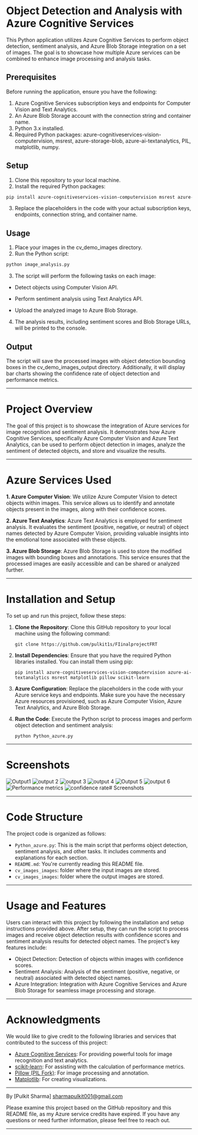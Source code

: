 
# Object Detection and Analysis with Azure Cognitive Services

This Python application utilizes Azure Cognitive Services to perform object detection, sentiment analysis, and Azure Blob Storage integration on a set of images. The goal is to showcase how multiple Azure services can be combined to enhance image processing and analysis tasks.

## Prerequisites

Before running the application, ensure you have the following:

1. Azure Cognitive Services subscription keys and endpoints for Computer Vision and Text Analytics.
2. An Azure Blob Storage account with the connection string and container name.
3. Python 3.x installed.
4. Required Python packages: azure-cognitiveservices-vision-computervision, msrest, azure-storage-blob, azure-ai-textanalytics, PIL, matplotlib, numpy.


## Setup

1. Clone this repository to your local machine.
2. Install the required Python packages:

```bash
pip install azure-cognitiveservices-vision-computervision msrest azure-storage-blob azure-ai-textanalytics pillow matplotlib numpy
```  

3. Replace the placeholders in the code with your actual subscription keys, endpoints, connection string, and container name.

## Usage

1. Place your images in the cv_demo_images directory.
2. Run the Python script:

```bash
python image_analysis.py

```
3. The script will perform the following tasks on each image:

- Detect objects using Computer Vision API.

-  Perform sentiment analysis using Text Analytics API.

-  Upload the analyzed image to Azure Blob Storage.

4. The analysis results, including sentiment scores and Blob Storage URLs, will be printed to the console.

## Output

The script will save the processed images with object detection bounding boxes in the cv_demo_images_output directory. Additionally, it will display bar charts showing the confidence rate of object detection and performance metrics.

---

# Project Overview

The goal of this project is to showcase the integration of Azure services for image recognition and sentiment analysis. It demonstrates how Azure Cognitive Services, specifically Azure Computer Vision and Azure Text Analytics, can be used to perform object detection in images, analyze the sentiment of detected objects, and store and visualize the results.

---

# Azure Services Used

**1. Azure Computer Vision**: We utilize Azure Computer Vision to detect objects within images. This service allows us to identify and annotate objects present in the images, along with their confidence scores.

**2. Azure Text Analytics**: Azure Text Analytics is employed for sentiment analysis. It evaluates the sentiment (positive, negative, or neutral) of object names detected by Azure Computer Vision, providing valuable insights into the emotional tone associated with these objects.

**3. Azure Blob Storage**: Azure Blob Storage is used to store the modified images with bounding boxes and annotations. This service ensures that the processed images are easily accessible and can be shared or analyzed further.

---

# Installation and Setup

To set up and run this project, follow these steps:

1. **Clone the Repository**: Clone this GitHub repository to your local machine using the following command:
   ```
   git clone https://github.com/pulkit1s/FIinalprojectFRT
   ```

2. **Install Dependencies**: Ensure that you have the required Python libraries installed. You can install them using pip:
   ```
   pip install azure-cognitiveservices-vision-computervision azure-ai-textanalytics msrest matplotlib pillow scikit-learn
   ```

3. **Azure Configuration**: Replace the placeholders in the code with your Azure service keys and endpoints. Make sure you have the necessary Azure resources provisioned, such as Azure Computer Vision, Azure Text Analytics, and Azure Blob Storage.

4. **Run the Code**: Execute the Python script to process images and perform object detection and sentiment analysis:
   ```
   python Python_azure.py
   ```

---

# Screenshots
![Output1](2017-rolls-royce-sweptail-1200x800-(1)-1.webp)
 ![output 2](2467-1.webp)
  ![output 3](508430-city-community-1.jpg)
   ![output 4](dog_bike_car-1.jpg)
    ![Output 5](photo-1659333428224-13205b605736-1.jpg )
     ![output 6](world-famous-cars-10-1.jpg)
      ![Performance metrics](<Screenshot 2023-07-10 113748.png>)
       ![confidence rate](<Screenshot 2023-07-10 110259.png>)# Screenshots



---

# Code Structure

The project code is organized as follows:

- `Python_azure.py`: This is the main script that performs object detection, sentiment analysis, and other tasks. It includes comments and explanations for each section.
- `README.md`: You're currently reading this README file.
- `cv_images_images`: folder where the input images are stored.
- `cv_images_images`: folder where the output images are stored.

---

# Usage and Features

Users can interact with this project by following the installation and setup instructions provided above. After setup, they can run the script to process images and receive object detection results with confidence scores and sentiment analysis results for detected object names. The project's key features include:

- Object Detection: Detection of objects within images with confidence scores.
- Sentiment Analysis: Analysis of the sentiment (positive, negative, or neutral) associated with detected object names.
- Azure Integration: Integration with Azure Cognitive Services and Azure Blob Storage for seamless image processing and storage.

---

# Acknowledgments

We would like to give credit to the following libraries and services that contributed to the success of this project:

- [Azure Cognitive Services](https://azure.microsoft.com/services/cognitive-services/): For providing powerful tools for image recognition and text analytics.
- [scikit-learn](https://scikit-learn.org/): For assisting with the calculation of performance metrics.
- [Pillow (PIL Fork)](https://pillow.readthedocs.io/en/stable/index.html): For image processing and annotation.
- [Matplotlib](https://matplotlib.org/): For creating visualizations.

---


By [Pulkit Sharma]
sharmapulkit001@gmail.com

Please examine this project based on the GitHub repository and this README file, as my Azure service credits have expired. If you have any questions or need further information, please feel free to reach out.

---
